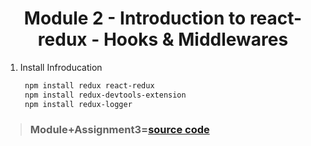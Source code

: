 <!-- PROJECT LOGO -->
 <p align="center">
    <h1 align="center">Module 2 - Introduction to react-redux - Hooks & Middlewares</h1>
</p>


1. Install Infroducation
   ```sh
    npm install redux react-redux
    npm install redux-devtools-extension
    npm install redux-logger
   ```

 > ###  Module+Assignment3=[source code](https://github.com/julfiker755/lws-module3/)
